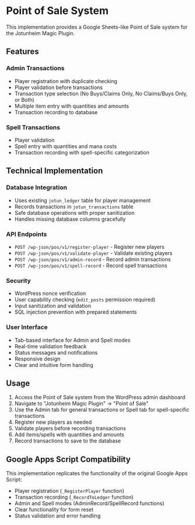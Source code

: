 # Point of Sale System

This implementation provides a Google Sheets-like Point of Sale system for the Jotunheim Magic Plugin.

## Features

### Admin Transactions
- Player registration with duplicate checking
- Player validation before transactions
- Transaction type selection (No Buys/Claims Only, No Claims/Buys Only, or Both)
- Multiple item entry with quantities and amounts
- Transaction recording to database

### Spell Transactions
- Player validation
- Spell entry with quantities and mana costs
- Transaction recording with spell-specific categorization

## Technical Implementation

### Database Integration
- Uses existing `jotun_ledger` table for player management
- Records transactions in `jotun_transactions` table
- Safe database operations with proper sanitization
- Handles missing database columns gracefully

### API Endpoints
- `POST /wp-json/pos/v1/register-player` - Register new players
- `POST /wp-json/pos/v1/validate-player` - Validate existing players
- `POST /wp-json/pos/v1/admin-record` - Record admin transactions
- `POST /wp-json/pos/v1/spell-record` - Record spell transactions

### Security
- WordPress nonce verification
- User capability checking (`edit_posts` permission required)
- Input sanitization and validation
- SQL injection prevention with prepared statements

### User Interface
- Tab-based interface for Admin and Spell modes
- Real-time validation feedback
- Status messages and notifications
- Responsive design
- Clear and intuitive form handling

## Usage

1. Access the Point of Sale system from the WordPress admin dashboard
2. Navigate to "Jotunheim Magic Plugin" → "Point of Sale"
3. Use the Admin tab for general transactions or Spell tab for spell-specific transactions
4. Register new players as needed
5. Validate players before recording transactions
6. Add items/spells with quantities and amounts
7. Record transactions to save to the database

## Google Apps Script Compatibility

This implementation replicates the functionality of the original Google Apps Script:
- Player registration (`_RegisterPlayer` function)
- Transaction recording (`_RecordToLedger` function)
- Admin and Spell modes (AdminRecord/SpellRecord functions)
- Clear functionality for form reset
- Status validation and error handling